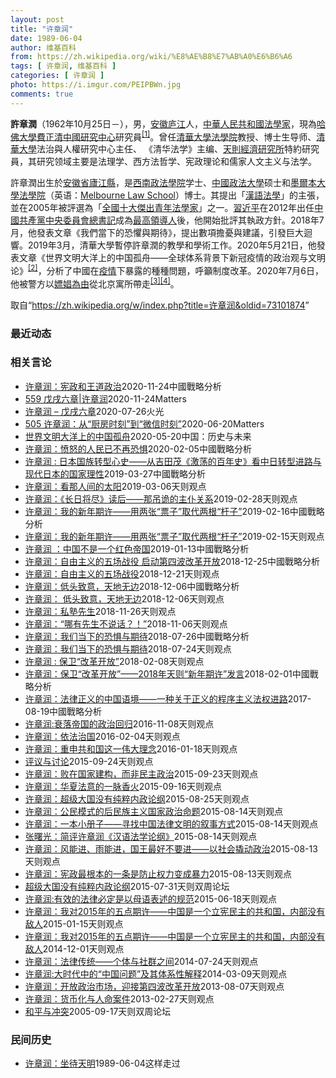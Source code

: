 ```yaml
---
layout: post
title: "许章润"
date: 1989-06-04
author: 维基百科
from: https://zh.wikipedia.org/wiki/%E8%AE%B8%E7%AB%A0%E6%B6%A6
tags: [ 许章润, 维基百科 ]
categories: [ 许章润 ]
photo: https://i.imgur.com/PEIPBWn.jpg
comments: true
---
```

<div class="mw-parser-output"><div id="noteTA-20b0f8d1" class="noteTA"><div class="noteTA-group"><div data-noteta-group-source="module" data-noteta-group="地名"></div></div><div class="noteTA-local"><div data-noteta-code="zh-cn:台; zh-hk:台; zh-tw:臺;"></div></div></div>

<p><b>許章潤</b>（1962年10月25日<span class="useeditintro" title="Template:BLP editintro">－</span>），男，<a href="/wiki/%E5%AE%89%E5%BE%BD" class="mw-redirect" title="安徽">安徽</a><a href="/wiki/%E5%BA%90%E6%B1%9F%E5%8E%BF" title="庐江县">庐江</a>人，<a href="/wiki/%E4%B8%AD%E8%8F%AF%E4%BA%BA%E6%B0%91%E5%85%B1%E5%92%8C%E5%9C%8B" class="mw-redirect" title="中華人民共和國">中華人民共和國</a><a href="/wiki/%E6%B3%95%E5%AD%B8%E5%AE%B6" class="mw-redirect" title="法學家">法學家</a>，現為<a href="/wiki/%E5%93%88%E4%BD%9B%E5%A4%A7%E5%AD%B8" class="mw-redirect" title="哈佛大學">哈佛大學</a><a href="/wiki/%E8%B2%BB%E6%AD%A3%E6%B8%85%E4%B8%AD%E5%9C%8B%E7%A0%94%E7%A9%B6%E4%B8%AD%E5%BF%83" title="費正清中國研究中心">費正清中國研究中心</a>研究員<sup id="cite_ref-#1_1-0" class="reference"><a href="#cite_note-#1-1">[1]</a></sup>。曾任<a href="/wiki/%E6%B8%85%E5%8D%8E%E5%A4%A7%E5%AD%A6%E6%B3%95%E5%AD%A6%E9%99%A2" title="清华大学法学院">清華大學法學院</a>教授、博士生导师、<a href="/wiki/%E6%B8%85%E8%8F%AF%E5%A4%A7%E5%AD%B8" class="mw-redirect" title="清華大學">清華大學</a>法治與人權研究中心主任、 《清华法学》主编、<a href="/wiki/%E5%A4%A9%E5%88%99%E7%BB%8F%E6%B5%8E%E7%A0%94%E7%A9%B6%E6%89%80" title="天则经济研究所">天則經濟研究所</a>特約研究員，其研究领域主要是法理学、西方法哲学、宪政理论和儒家人文主义与法学。
</p><p>許章潤出生於<a href="/wiki/%E5%AE%89%E5%BE%BD%E7%9C%81" title="安徽省">安徽省</a><a href="/wiki/%E5%BA%90%E6%B1%9F%E5%8E%BF" title="庐江县">廬江縣</a>，是<a href="/wiki/%E8%A5%BF%E5%8D%97%E6%94%BF%E6%B3%95%E5%A4%A7%E5%AD%B8" class="mw-redirect" title="西南政法大學">西南政法學院</a>学士、<a href="/wiki/%E4%B8%AD%E5%9B%BD%E6%94%BF%E6%B3%95%E5%A4%A7%E5%AD%A6" title="中国政法大学">中國政法大學</a>硕士和<span class="ilh-all" data-orig-title="墨爾本大學法學院" data-lang-code="en" data-lang-name="英语" data-foreign-title="Melbourne Law School"><span class="ilh-page"><a href="/w/index.php?title=%E5%A2%A8%E7%88%BE%E6%9C%AC%E5%A4%A7%E5%AD%B8%E6%B3%95%E5%AD%B8%E9%99%A2&amp;action=edit&amp;redlink=1" class="new" title="墨爾本大學法學院（页面不存在）">墨爾本大學法學院</a></span><span class="noprint ilh-comment">（<span class="ilh-lang">英语</span><span class="ilh-colon">：</span><span class="ilh-link"><a href="https://en.wikipedia.org/wiki/Melbourne_Law_School" class="extiw" title="en:Melbourne Law School"><span lang="en" dir="auto">Melbourne Law School</span></a></span>）</span></span>博士。其提出「<a href="/w/index.php?title=%E6%BC%A2%E8%AA%9E%E6%B3%95%E5%AD%B8&amp;action=edit&amp;redlink=1" class="new" title="漢語法學（页面不存在）">漢語法學</a>」的主張，並在2005年被評選為「<a href="/wiki/%E5%85%A8%E5%9B%BD%E5%8D%81%E5%A4%A7%E6%9D%B0%E5%87%BA%E9%9D%92%E5%B9%B4%E6%B3%95%E5%AD%A6%E5%AE%B6" title="全国十大杰出青年法学家">全國十大傑出青年法學家</a>」之一。<a href="/wiki/%E7%BF%92%E8%BF%91%E5%B9%B3" class="mw-redirect" title="習近平">習近平</a>在2012年出任<a href="/wiki/%E4%B8%AD%E5%9C%8B%E5%85%B1%E7%94%A2%E9%BB%A8%E4%B8%AD%E5%A4%AE%E5%A7%94%E5%93%A1%E6%9C%83%E7%B8%BD%E6%9B%B8%E8%A8%98" class="mw-redirect" title="中國共產黨中央委員會總書記">中國共產黨中央委員會總書記</a>成為<a href="/wiki/%E4%B8%AD%E8%8F%AF%E4%BA%BA%E6%B0%91%E5%85%B1%E5%92%8C%E5%9C%8B%E6%9C%80%E9%AB%98%E9%A0%98%E5%B0%8E%E4%BA%BA" title="中華人民共和國最高領導人">最高領導人</a>後，他開始批評其執政方針。2018年7月，他發表文章《我們當下的恐懼與期待》，提出數項擔憂與建議，引發巨大迴響。2019年3月，清華大學暫停許章潤的教學和學術工作。2020年5月21日，他發表文章《世界文明大洋上的中国孤舟——全球体系背景下新冠疫情的政治观与文明论》<sup id="cite_ref-2" class="reference"><a href="#cite_note-2">[2]</a></sup>，分析了中國在<a href="/wiki/2019%E5%86%A0%E7%8A%B6%E7%97%85%E6%AF%92%E7%97%85%E7%96%AB%E6%83%85" title="2019冠状病毒病疫情">疫情</a>下暴露的種種問題，呼籲制度改革。2020年7月6日，他被警方以<a href="/wiki/%E4%B8%AD%E5%9C%8B%E7%95%B0%E8%A6%8B%E4%BA%BA%E5%A3%AB%E8%88%87%E8%A2%AB%E5%AB%96%E5%A8%BC%E6%8C%87%E6%8E%A7%E7%9A%84%E9%97%9C%E4%BF%82" class="mw-redirect" title="中國異見人士與被嫖娼指控的關係">嫖娼為由</a>從北京寓所帶走<sup id="cite_ref-3" class="reference"><a href="#cite_note-3">[3]</a></sup><sup id="cite_ref-4" class="reference"><a href="#cite_note-4">[4]</a></sup>。
</p>
</div><noscript><img src="//zh.wikipedia.org/wiki/Special:CentralAutoLogin/start?type=1x1" alt="" title="" width="1" height="1" style="border: none; position: absolute;"></noscript>
<div class="printfooter" data-nosnippet="">取自“<a dir="ltr" href="https://zh.wikipedia.org/w/index.php?title=许章润&amp;oldid=73101874">https://zh.wikipedia.org/w/index.php?title=许章润&amp;oldid=73101874</a>”</div><div id="recent-news"><h3>最近动态</h3><ul></ul></div><div id="open-opinion"><h3>相关言论</h3><ul><li><a href="https://nodebe4.github.io/opinion/2020-11-24/%E8%AE%B8%E7%AB%A0%E6%B6%A6-%E5%AE%AA%E6%94%BF%E5%92%8C%E7%8E%8B%E9%81%93%E6%94%BF%E6%B2%BB/" title="admin">许章润：宪政和王道政治</a><time>2020-11-24</time><a class="tag">中國戰略分析</a></li>
<li><a href="https://nodebe4.github.io/opinion/2020-11-24/559-%E6%88%8A%E6%88%8C%E5%85%AD%E7%AB%A0-%E8%AE%B8%E7%AB%A0%E6%B6%A6/" title="野兽爱智慧">559 戊戌六章|许章润</a><time>2020-11-24</time><a class="tag">Matters</a></li>
<li><a href="https://nodebe4.github.io/opinion/2020-07-26/%E8%AE%B8%E7%AB%A0%E6%B6%A6-%E6%88%8A%E6%88%8C%E5%85%AD%E7%AB%A0/" title="火光">许章润 – 戊戌六章</a><time>2020-07-26</time><a class="tag">火光</a></li>
<li><a href="https://nodebe4.github.io/opinion/2020-06-20/505-%E8%AE%B8%E7%AB%A0%E6%B6%A6-%E4%BB%8E-%E5%8E%A8%E6%88%BF%E6%97%B6%E5%88%BB-%E5%88%B0-%E5%BE%AE%E4%BF%A1%E6%97%B6%E5%88%BB/" title="野兽爱智慧">505 许章润：从“厨房时刻”到“微信时刻”</a><time>2020-06-20</time><a class="tag">Matters</a></li>
<li><a href="https://nodebe4.github.io/opinion/2020-05-20/%E4%B8%96%E7%95%8C%E6%96%87%E6%98%8E%E5%A4%A7%E6%B4%8B%E4%B8%8A%E7%9A%84%E4%B8%AD%E5%9B%BD%E5%AD%A4%E8%88%9F/" title="许章润">世界文明大洋上的中国孤舟</a><time>2020-05-20</time><a class="tag">中国：历史与未来</a></li>
<li><a href="https://nodebe4.github.io/opinion/2020-02-05/%E8%AE%B8%E7%AB%A0%E6%B6%A6-%E6%84%A4%E6%80%92%E7%9A%84%E4%BA%BA%E6%B0%91%E5%B7%B2%E4%B8%8D%E5%86%8D%E6%81%90%E6%83%A7/" title="许章润">许章润：愤怒的人民已不再恐惧</a><time>2020-02-05</time><a class="tag">中國戰略分析</a></li>
<li><a href="https://nodebe4.github.io/opinion/2019-03-27/%E8%AE%B8%E7%AB%A0%E6%B6%A6-%E6%97%A5%E6%9C%AC%E5%9B%BD%E6%97%8F%E8%BD%AC%E5%9E%8B%E5%BF%83%E5%8F%B2-%E4%BB%8E%E5%90%89%E7%94%B0%E8%8C%82-%E6%BF%80%E8%8D%A1%E7%9A%84%E7%99%BE%E5%B9%B4%E5%8F%B2-%E7%9C%8B%E4%B8%AD%E6%97%A5%E8%BD%AC%E5%9E%8B%E8%BF%9B%E8%B7%AF%E4%B8%8E%E7%8E%B0%E4%BB%A3%E6%97%A5%E6%9C%AC%E7%9A%84%E5%9B%BD%E5%AE%B6%E7%90%86%E6%80%A7/" title="许章润">许章润 : 日本国族转型心史——从吉田茂《激荡的百年史》看中日转型进路与现代日本的国家理性</a><time>2019-03-27</time><a class="tag">中國戰略分析</a></li>
<li><a href="https://nodebe4.github.io/opinion/2019-03-06/%E8%AE%B8%E7%AB%A0%E6%B6%A6-%E7%9C%8B%E9%82%A3%E4%BA%BA%E9%97%B4%E7%9A%84%E5%A4%AA%E9%98%B3/" title="许章润">许章润：看那人间的太阳</a><time>2019-03-06</time><a class="tag">天则观点</a></li>
<li><a href="https://nodebe4.github.io/opinion/2019-02-28/%E8%AE%B8%E7%AB%A0%E6%B6%A6-%E9%95%BF%E6%97%A5%E5%B0%86%E5%B0%BD-%E8%AF%BB%E5%90%8E-%E9%82%A3%E5%90%8A%E8%AF%A1%E7%9A%84%E4%B8%BB%E4%BB%86%E5%85%B3%E7%B3%BB/" title="许章润">许章润：《长日将尽》读后——那吊诡的主仆关系</a><time>2019-02-28</time><a class="tag">天则观点</a></li>
<li><a href="https://nodebe4.github.io/opinion/2019-02-16/%E8%AE%B8%E7%AB%A0%E6%B6%A6-%E6%88%91%E7%9A%84%E6%96%B0%E5%B9%B4%E6%9C%9F%E8%AE%B8-%E7%94%A8%E4%B8%A4%E5%BC%A0-%E7%A5%A8%E5%AD%90-%E5%8F%96%E4%BB%A3%E4%B8%A4%E6%A0%B9-%E6%9D%86%E5%AD%90/" title="许章润">许章润：我的新年期许——用两张“票子”取代两根“杆子”</a><time>2019-02-16</time><a class="tag">中國戰略分析</a></li>
<li><a href="https://nodebe4.github.io/opinion/2019-02-15/%E8%AE%B8%E7%AB%A0%E6%B6%A6-%E6%88%91%E7%9A%84%E6%96%B0%E5%B9%B4%E6%9C%9F%E8%AE%B8-%E7%94%A8%E4%B8%A4%E5%BC%A0-%E7%A5%A8%E5%AD%90-%E5%8F%96%E4%BB%A3%E4%B8%A4%E6%A0%B9-%E6%9D%86%E5%AD%90/" title="许章润">许章润：我的新年期许——用两张“票子”取代两根“杆子”</a><time>2019-02-15</time><a class="tag">天则观点</a></li>
<li><a href="https://nodebe4.github.io/opinion/2019-01-13/%E8%AE%B8%E7%AB%A0%E6%B6%A6-%E4%B8%AD%E5%9B%BD%E4%B8%8D%E6%98%AF%E4%B8%80%E4%B8%AA%E7%BA%A2%E8%89%B2%E5%B8%9D%E5%9B%BD/" title="许章润">许章润 ：中国不是一个红色帝国</a><time>2019-01-13</time><a class="tag">中國戰略分析</a></li>
<li><a href="https://nodebe4.github.io/opinion/2018-12-25/%E8%AE%B8%E7%AB%A0%E6%B6%A6-%E8%87%AA%E7%94%B1%E4%B8%BB%E4%B9%89%E7%9A%84%E4%BA%94%E5%9C%BA%E6%88%98%E5%BD%B9-%E5%90%AF%E5%8A%A8%E7%AC%AC%E5%9B%9B%E6%B3%A2%E6%94%B9%E9%9D%A9%E5%BC%80%E6%94%BE/" title="许章润">许章润：自由主义的五场战役 启动第四波改革开放</a><time>2018-12-25</time><a class="tag">中國戰略分析</a></li>
<li><a href="https://nodebe4.github.io/opinion/2018-12-21/%E8%AE%B8%E7%AB%A0%E6%B6%A6-%E8%87%AA%E7%94%B1%E4%B8%BB%E4%B9%89%E7%9A%84%E4%BA%94%E5%9C%BA%E6%88%98%E5%BD%B9/" title="许章润">许章润：自由主义的五场战役</a><time>2018-12-21</time><a class="tag">天则观点</a></li>
<li><a href="https://nodebe4.github.io/opinion/2018-12-06/%E8%AE%B8%E7%AB%A0%E6%B6%A6-%E4%BD%8E%E5%A4%B4%E8%87%B4%E6%84%8F-%E5%A4%A9%E5%9C%B0%E6%97%A0%E8%BE%B9/" title="许章润">许章润：低头致意，天地无边</a><time>2018-12-06</time><a class="tag">中國戰略分析</a></li>
<li><a href="https://nodebe4.github.io/opinion/2018-12-06/%E8%AE%B8%E7%AB%A0%E6%B6%A6-%E4%BD%8E%E5%A4%B4%E8%87%B4%E6%84%8F-%E5%A4%A9%E5%9C%B0%E6%97%A0%E8%BE%B9/" title="许章润">许章润： 低头致意，天地无边</a><time>2018-12-06</time><a class="tag">天则观点</a></li>
<li><a href="https://nodebe4.github.io/opinion/2018-11-26/%E8%AE%B8%E7%AB%A0%E6%B6%A6-%E7%A7%81%E5%A1%BE%E5%85%88%E7%94%9F/" title="许章润">许章润：私塾先生</a><time>2018-11-26</time><a class="tag">天则观点</a></li>
<li><a href="https://nodebe4.github.io/opinion/2018-11-06/%E8%AE%B8%E7%AB%A0%E6%B6%A6-%E5%93%AA%E6%9C%89%E5%85%88%E7%94%9F%E4%B8%8D%E8%AF%B4%E8%AF%9D/" title="许章润">许章润：“哪有先生不说话？！”</a><time>2018-11-06</time><a class="tag">天则观点</a></li>
<li><a href="https://nodebe4.github.io/opinion/2018-07-26/%E8%AE%B8%E7%AB%A0%E6%B6%A6-%E6%88%91%E4%BB%AC%E5%BD%93%E4%B8%8B%E7%9A%84%E6%81%90%E6%83%A7%E4%B8%8E%E6%9C%9F%E5%BE%85/" title="许章润">许章润：我们当下的恐惧与期待</a><time>2018-07-26</time><a class="tag">中國戰略分析</a></li>
<li><a href="https://nodebe4.github.io/opinion/2018-07-24/%E8%AE%B8%E7%AB%A0%E6%B6%A6-%E6%88%91%E4%BB%AC%E5%BD%93%E4%B8%8B%E7%9A%84%E6%81%90%E6%83%A7%E4%B8%8E%E6%9C%9F%E5%BE%85/" title="许章润">许章润：我们当下的恐惧与期待</a><time>2018-07-24</time><a class="tag">天则观点</a></li>
<li><a href="https://nodebe4.github.io/opinion/2018-02-08/%E8%AE%B8%E7%AB%A0%E6%B6%A6-%E4%BF%9D%E5%8D%AB-%E6%94%B9%E9%9D%A9%E5%BC%80%E6%94%BE/" title="许章润">许章润 : 保卫“改革开放”</a><time>2018-02-08</time><a class="tag">天则观点</a></li>
<li><a href="https://nodebe4.github.io/opinion/2018-02-01/%E8%AE%B8%E7%AB%A0%E6%B6%A6-%E4%BF%9D%E5%8D%AB-%E6%94%B9%E9%9D%A9%E5%BC%80%E6%94%BE-2018%E5%B9%B4%E5%A4%A9%E5%88%99-%E6%96%B0%E5%B9%B4%E6%9C%9F%E8%AE%B8-%E5%8F%91%E8%A8%80/" title="许章润">许章润：保卫“改革开放”——2018年天则“新年期许”发言</a><time>2018-02-01</time><a class="tag">中國戰略分析</a></li>
<li><a href="https://nodebe4.github.io/opinion/2017-08-19/%E8%AE%B8%E7%AB%A0%E6%B6%A6-%E6%B3%95%E5%BE%8B%E6%AD%A3%E4%B9%89%E7%9A%84%E4%B8%AD%E5%9B%BD%E8%AF%AD%E5%A2%83-%E4%B8%80%E7%A7%8D%E5%85%B3%E4%BA%8E%E6%AD%A3%E4%B9%89%E7%9A%84%E7%A8%8B%E5%BA%8F%E4%B8%BB%E4%B9%89%E6%B3%95%E6%9D%83%E8%BF%9B%E8%B7%AF/" title="许章润">许章润：法律正义的中国语境——一种关于正义的程序主义法权进路</a><time>2017-08-19</time><a class="tag">中國戰略分析</a></li>
<li><a href="https://nodebe4.github.io/opinion/2016-11-08/%E8%AE%B8%E7%AB%A0%E6%B6%A6%E8%A1%B0%E8%90%BD%E5%B8%9D%E5%9B%BD%E7%9A%84%E6%94%BF%E6%B2%BB%E5%9B%9E%E5%BD%92/" title="许章润">许章润:衰落帝国的政治回归</a><time>2016-11-08</time><a class="tag">天则观点</a></li>
<li><a href="https://nodebe4.github.io/opinion/2016-02-04/%E8%AE%B8%E7%AB%A0%E6%B6%A6-%E4%BE%9D%E6%B3%95%E6%B2%BB%E5%9B%BD/" title="许章润">许章润：依法治国</a><time>2016-02-04</time><a class="tag">天则观点</a></li>
<li><a href="https://nodebe4.github.io/opinion/2016-01-18/%E8%AE%B8%E7%AB%A0%E6%B6%A6-%E9%87%8D%E7%94%B3%E5%85%B1%E5%92%8C%E5%9B%BD%E8%BF%99%E4%B8%80%E4%BC%9F%E5%A4%A7%E7%90%86%E5%BF%B5/" title="许章润">许章润：重申共和国这一伟大理念</a><time>2016-01-18</time><a class="tag">天则观点</a></li>
<li><a href="https://nodebe4.github.io/opinion/2015-09-24/%E8%AF%84%E8%AE%AE%E4%B8%8E%E8%AE%A8%E8%AE%BA/" title="董彦斌 许章润 王建勋 李庄 唐文明 白敏">评议与讨论</a><time>2015-09-24</time><a class="tag">天则观点</a></li>
<li><a href="https://nodebe4.github.io/opinion/2015-09-23/%E8%AE%B8%E7%AB%A0%E6%B6%A6-%E8%B4%A5%E5%9C%A8%E5%9B%BD%E5%AE%B6%E5%BB%BA%E6%9E%84-%E8%80%8C%E9%9D%9E%E6%B0%91%E4%B8%BB%E6%94%BF%E6%B2%BB/" title="许章润">许章润：败在国家建构，而非民主政治</a><time>2015-09-23</time><a class="tag">天则观点</a></li>
<li><a href="https://nodebe4.github.io/opinion/2015-09-16/%E8%AE%B8%E7%AB%A0%E6%B6%A6-%E5%8D%8E%E5%A4%8F%E6%B3%95%E6%84%8F%E7%9A%84%E4%B8%80%E8%84%89%E9%A6%99%E7%81%AB/" title="许章润">许章润：华夏法意的一脉香火</a><time>2015-09-16</time><a class="tag">天则观点</a></li>
<li><a href="https://nodebe4.github.io/opinion/2015-08-25/%E8%AE%B8%E7%AB%A0%E6%B6%A6-%E8%B6%85%E7%BA%A7%E5%A4%A7%E5%9B%BD%E6%B2%A1%E6%9C%89%E7%BA%AF%E7%B2%B9%E5%86%85%E6%94%BF%E8%AE%BA%E7%BA%B2/" title="许章润">许章润：超级大国没有纯粹内政论纲</a><time>2015-08-25</time><a class="tag">天则观点</a></li>
<li><a href="https://nodebe4.github.io/opinion/2015-08-14/%E8%AE%B8%E7%AB%A0%E6%B6%A6-%E5%85%AC%E6%B0%91%E6%A8%A1%E5%BC%8F%E7%9A%84%E5%90%8E%E6%B0%91%E6%97%8F%E4%B8%BB%E4%B9%89%E5%9B%BD%E5%AE%B6%E6%94%BF%E6%B2%BB%E5%91%BD%E9%A2%98/" title="许章润">许章润：公民模式的后民族主义国家政治命题</a><time>2015-08-14</time><a class="tag">天则观点</a></li>
<li><a href="https://nodebe4.github.io/opinion/2015-08-14/%E8%AE%B8%E7%AB%A0%E6%B6%A6-%E4%B8%80%E6%9C%AC%E5%B0%8F%E5%86%8C%E5%AD%90-%E5%AF%BB%E6%89%BE%E4%B8%AD%E5%9B%BD%E6%B3%95%E5%BE%8B%E6%96%87%E6%98%8E%E7%9A%84%E5%8F%99%E4%BA%8B%E6%96%B9%E5%BC%8F/" title="许章润">许章润：一本小册子——寻找中国法律文明的叙事方式</a><time>2015-08-14</time><a class="tag">天则观点</a></li>
<li><a href="https://nodebe4.github.io/opinion/2015-08-14/%E5%BC%A0%E6%9B%99%E5%85%89-%E7%AE%80%E8%AF%84%E8%AE%B8%E7%AB%A0%E6%B6%A6-%E6%B1%89%E8%AF%AD%E6%B3%95%E5%AD%A6%E8%AE%BA%E7%BA%B2/" title="张曙光">张曙光：简评许章润《汉语法学论纲》</a><time>2015-08-14</time><a class="tag">天则观点</a></li>
<li><a href="https://nodebe4.github.io/opinion/2015-08-13/%E8%AE%B8%E7%AB%A0%E6%B6%A6-%E9%A3%8E%E8%83%BD%E8%BF%9B-%E9%9B%A8%E8%83%BD%E8%BF%9B-%E5%9B%BD%E7%8E%8B%E6%9C%80%E5%A5%BD%E4%B8%8D%E8%A6%81%E8%BF%9B-%E4%BB%A5%E7%A4%BE%E4%BC%9A%E6%92%AC%E5%8A%A8%E6%94%BF%E6%B2%BB/" title="许章润">许章润：风能进、雨能进，国王最好不要进——以社会撬动政治</a><time>2015-08-13</time><a class="tag">天则观点</a></li>
<li><a href="https://nodebe4.github.io/opinion/2015-08-13/%E8%AE%B8%E7%AB%A0%E6%B6%A6-%E5%AE%AA%E6%94%BF%E6%9C%80%E6%A0%B9%E6%9C%AC%E7%9A%84%E4%B8%80%E6%9D%A1%E6%98%AF%E9%98%B2%E6%AD%A2%E6%9D%83%E5%8A%9B%E5%8F%98%E6%88%90%E6%9A%B4%E5%8A%9B/" title="许章润">许章润：宪政最根本的一条是防止权力变成暴力</a><time>2015-08-13</time><a class="tag">天则观点</a></li>
<li><a href="https://nodebe4.github.io/opinion/2015-07-31/%E8%B6%85%E7%BA%A7%E5%A4%A7%E5%9B%BD%E6%B2%A1%E6%9C%89%E7%BA%AF%E7%B2%B9%E5%86%85%E6%94%BF%E8%AE%BA%E7%BA%B2/" title="许章润">超级大国没有纯粹内政论纲</a><time>2015-07-31</time><a class="tag">天则双周论坛</a></li>
<li><a href="https://nodebe4.github.io/opinion/2015-06-18/%E8%AE%B8%E7%AB%A0%E6%B6%A6%E6%9C%89%E6%95%88%E7%9A%84%E6%B3%95%E5%BE%8B%E5%BF%85%E5%AE%9A%E6%98%AF%E4%BB%A5%E6%AF%8D%E8%AF%AD%E8%A1%A8%E8%BF%B0%E7%9A%84%E8%A7%84%E8%8C%83/" title="许章润">许章润:有效的法律必定是以母语表述的规范</a><time>2015-06-18</time><a class="tag">天则观点</a></li>
<li><a href="https://nodebe4.github.io/opinion/2015-01-15/%E8%AE%B8%E7%AB%A0%E6%B6%A6-%E6%88%91%E5%AF%B92015%E5%B9%B4%E7%9A%84%E4%BA%94%E7%82%B9%E6%9C%9F%E8%AE%B8-%E4%B8%AD%E5%9B%BD%E6%98%AF%E4%B8%80%E4%B8%AA%E7%AB%8B%E5%AE%AA%E6%B0%91%E4%B8%BB%E7%9A%84%E5%85%B1%E5%92%8C%E5%9B%BD-%E5%86%85%E9%83%A8%E6%B2%A1%E6%9C%89%E6%95%8C%E4%BA%BA/" title="许章润">许章润：我对2015年的五点期许——中国是一个立宪民主的共和国，内部没有敌人</a><time>2015-01-15</time><a class="tag">天则观点</a></li>
<li><a href="https://nodebe4.github.io/opinion/2014-12-01/%E8%AE%B8%E7%AB%A0%E6%B6%A6-%E6%88%91%E5%AF%B92015%E5%B9%B4%E7%9A%84%E4%BA%94%E7%82%B9%E6%9C%9F%E8%AE%B8-%E4%B8%AD%E5%9B%BD%E6%98%AF%E4%B8%80%E4%B8%AA%E7%AB%8B%E5%AE%AA%E6%B0%91%E4%B8%BB%E7%9A%84%E5%85%B1%E5%92%8C%E5%9B%BD-%E5%86%85%E9%83%A8%E6%B2%A1%E6%9C%89%E6%95%8C%E4%BA%BA/" title="许章润">许章润：我对2015年的五点期许——中国是一个立宪民主的共和国，内部没有敌人</a><time>2014-12-01</time><a class="tag">天则观点</a></li>
<li><a href="https://nodebe4.github.io/opinion/2014-07-24/%E8%AE%B8%E7%AB%A0%E6%B6%A6-%E6%B3%95%E5%BE%8B%E4%BC%A0%E7%BB%9F-%E4%B8%AA%E4%BD%93%E4%B8%8E%E7%A4%BE%E7%BE%A4%E4%B9%8B%E9%97%B4/" title="许章润">许章润：法律传统——个体与社群之间</a><time>2014-07-24</time><a class="tag">天则观点</a></li>
<li><a href="https://nodebe4.github.io/opinion/2014-03-09/%E8%AE%B8%E7%AB%A0%E6%B6%A6%E5%A4%A7%E6%97%B6%E4%BB%A3%E4%B8%AD%E7%9A%84-%E4%B8%AD%E5%9B%BD%E9%97%AE%E9%A2%98-%E5%8F%8A%E5%85%B6%E4%BD%93%E7%B3%BB%E6%80%A7%E8%A7%A3%E9%87%8A/" title="许章润:大时代中的“中国问题”及其体系性解释">许章润:大时代中的“中国问题”及其体系性解释</a><time>2014-03-09</time><a class="tag">天则观点</a></li>
<li><a href="https://nodebe4.github.io/opinion/2013-08-07/%E8%AE%B8%E7%AB%A0%E6%B6%A6-%E5%BC%80%E6%94%BE%E6%94%BF%E6%B2%BB%E5%B8%82%E5%9C%BA-%E8%BF%8E%E6%8E%A5%E7%AC%AC%E5%9B%9B%E6%B3%A2%E6%94%B9%E9%9D%A9%E5%BC%80%E6%94%BE/" title="许章润">许章润：开放政治市场，迎接第四波改革开放</a><time>2013-08-07</time><a class="tag">天则观点</a></li>
<li><a href="https://nodebe4.github.io/opinion/2013-02-27/%E8%AE%B8%E7%AB%A0%E6%B6%A6-%E8%B4%A7%E5%B8%81%E5%8C%96%E4%B8%8E%E4%BA%BA%E5%91%BD%E6%A1%88%E4%BB%B6/" title="许章润">许章润：货币化与人命案件</a><time>2013-02-27</time><a class="tag">天则观点</a></li>
<li><a href="https://nodebe4.github.io/opinion/2005-09-17/%E5%92%8C%E5%B9%B3%E4%B8%8E%E5%86%B2%E7%AA%81/" title="许章润">和平与冲突</a><time>2005-09-17</time><a class="tag">天则双周论坛</a></li>
</ul></div><div id="mjls-record"><h3>民间历史</h3><ul><li><a href="https://nodebe4.github.io/mjlsh/1989-06-04/%E8%AE%B8%E7%AB%A0%E6%B6%A6-%E5%9D%90%E5%BE%85%E5%A4%A9%E6%98%8E/" title="许章润">许章润：坐待天明</a><time>1989-06-04</time><a class="tag">这样走过</a></li>
</ul></div>